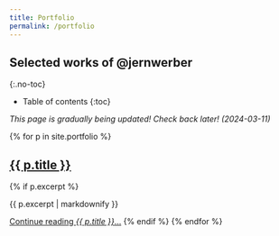 ```yaml
---
title: Portfolio
permalink: /portfolio
---
```


## Selected works of @jernwerber
{:.no-toc}

* Table of contents
{:toc}

_This page is gradually being updated! Check back later! (2024-03-11)_

{% for p in site.portfolio %}
  <h2>
    <a href="{{ p.url }}">
      {{ p.title }}
    </a>
  </h2>
  {% if p.excerpt %}
  <p>{{ p.excerpt | markdownify }}</p>
  <a href="{{ p.url }}">Continue reading <em>{{ p.title }}</em>...</a>
  {% endif %}
{% endfor %}